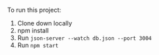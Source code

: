 To run this project:

1. Clone down locally
2. npm install
3. Run `json-server --watch db.json --port 3004`
4. Run `npm start`
